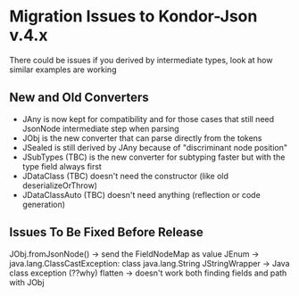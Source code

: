 # Migration Issues to Kondor-Json v.4.x
There could be issues if you derived by intermediate types, look at how similar examples are working

## New and Old Converters

- JAny is now kept for compatibility and for those cases that still need JsonNode intermediate step when parsing
- JObj is the new converter that can parse directly from the tokens
- JSealed is still derived by JAny because of "discriminant node position"
- JSubTypes (TBC) is the new converter for subtyping faster but with the type field always first
- JDataClass (TBC) doesn't need the constructor (like old deserializeOrThrow)
- JDataClassAuto (TBC) doesn't need anything (reflection or code generation)

## Issues To Be Fixed Before Release

JObj.fromJsonNode() -> send the FieldNodeMap as value
JEnum -> java.lang.ClassCastException: class java.lang.String
JStringWrapper -> Java class exception (??why)
flatten -> doesn't work both finding fields and path with JObj